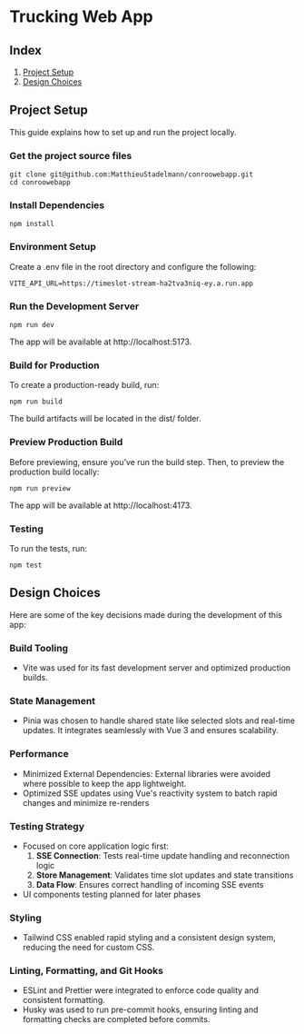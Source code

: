 # Trucking Web App

## Index
1. [Project Setup](#project-setup)
2. [Design Choices](#design-choices)

## Project Setup
This guide explains how to set up and run the project locally.


### Get the project source files

```
git clone git@github.com:MatthieuStadelmann/conroowebapp.git
cd conroowebapp
```

### Install Dependencies

```
npm install
```

### Environment Setup
Create a .env file in the root directory and configure the following:

```
VITE_API_URL=https://timeslot-stream-ha2tva3niq-ey.a.run.app
```
### Run the Development Server
```
npm run dev
```
The app will be available at http://localhost:5173.

### Build for Production
To create a production-ready build, run:
```
npm run build
```
The build artifacts will be located in the dist/ folder.

### Preview Production Build
Before previewing, ensure you’ve run the build step. Then, to preview the production build locally:

```
npm run preview
```
The app will be available at http://localhost:4173.

### Testing
To run the tests, run:
```
npm test
```

## Design Choices
Here are some of the key decisions made during the development of this app:

### Build Tooling
- Vite was used for its fast development server and optimized production builds. 

### State Management
- Pinia was chosen to handle shared state like selected slots and real-time updates. It integrates seamlessly with Vue 3 and ensures scalability.

### Performance
- Minimized External Dependencies: External libraries were avoided where possible to keep the app lightweight.
- Optimized SSE updates using Vue's reactivity system to batch rapid changes and minimize re-renders

### Testing Strategy
- Focused on core application logic first:
  1. **SSE Connection**: Tests real-time update handling and reconnection logic
  2. **Store Management**: Validates time slot updates and state transitions
  3. **Data Flow**: Ensures correct handling of incoming SSE events
- UI components testing planned for later phases

### Styling
- Tailwind CSS enabled rapid styling and a consistent design system, reducing the need for custom CSS.

### Linting, Formatting, and Git Hooks
- ESLint and Prettier were integrated to enforce code quality and consistent formatting.
- Husky was used to run pre-commit hooks, ensuring linting and formatting checks are completed before commits.